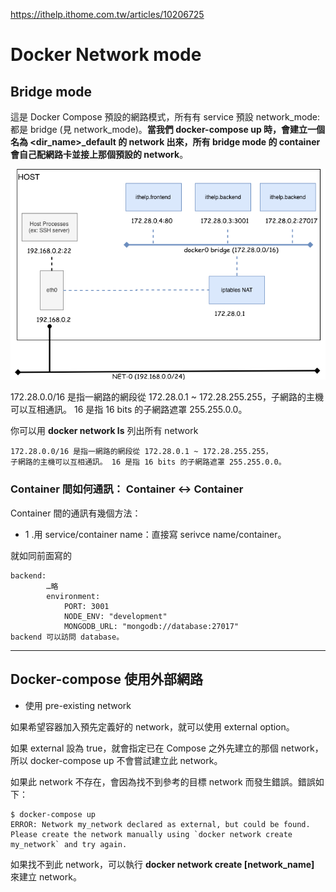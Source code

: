 
https://ithelp.ithome.com.tw/articles/10206725

# Docker Network mode

## Bridge mode
這是 Docker Compose 預設的網路模式，所有有 service 預設 network_mode: 都是 bridge (見 network_mode)。**當我們 docker-compose up 時，會建立一個名為 <dir_name>_default 的 network 出來，所有 bridge mode 的 container 會自己配網路卡並接上那個預設的 network**。

<img src="https://github.com/daniel-qa/Docker-Compose/blob/main/%E7%B6%B2%E8%B7%AF/docker_network.png?raw=true" >

172.28.0.0/16 是指一網路的網段從 172.28.0.1 ~ 172.28.255.255，子網路的主機可以互相通訊。 16 是指 16 bits 的子網路遮罩 255.255.0.0。

你可以用 **docker network ls** 列出所有 network


```
172.28.0.0/16 是指一網路的網段從 172.28.0.1 ~ 172.28.255.255，
子網路的主機可以互相通訊。 16 是指 16 bits 的子網路遮罩 255.255.0.0。
```

### Container 間如何通訊： Container <-> Container

Container 間的通訊有幾個方法：

* 1 .用 service/container name：直接寫 serivce name/container。

就如同前面寫的
```
backend:
        …略
        environment:
            PORT: 3001
            NODE_ENV: "development"
            MONGODB_URL: "mongodb://database:27017"
backend 可以訪問 database。
```


***
## Docker-compose 使用外部網路


* 使用 pre-existing network

如果希望容器加入預先定義好的 network，就可以使用 external option。

如果 external 設為 true，就會指定已在 Compose 之外先建立的那個 network，所以 docker-compose up 不會嘗試建立此 network。

如果此 network 不存在，會因為找不到參考的目標 network 而發生錯誤。錯誤如下：

```
$ docker-compose up
ERROR: Network my_network declared as external, but could be found. Please create the network manually using `docker network create my_network` and try again.
```
如果找不到此 network，可以執行 **docker network create [network_name]** 來建立 network。
